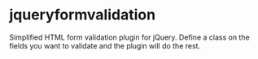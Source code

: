 jqueryformvalidation
====================

Simplified HTML form validation plugin for jQuery.  Define a class on the fields you want to validate and the plugin will do the rest.